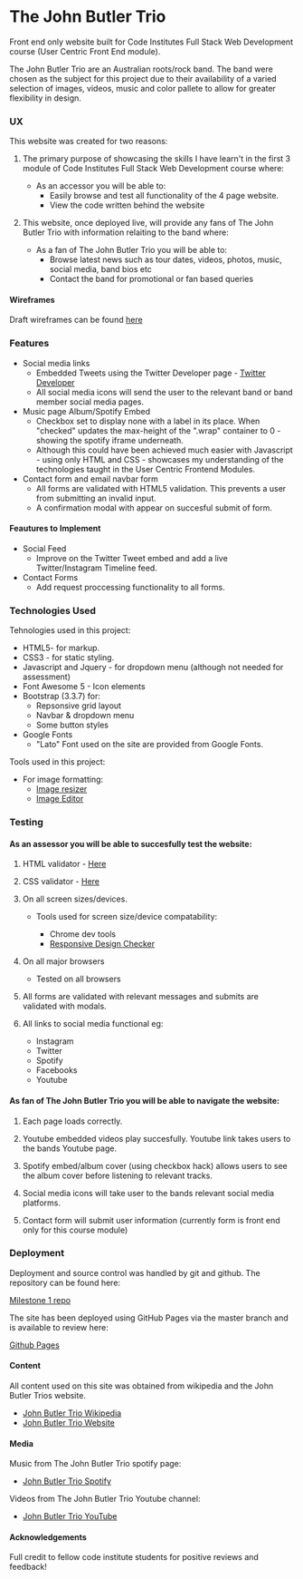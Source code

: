 # The John Butler Trio

Front end only website built for Code Institutes Full Stack Web Development course (User Centric Front End module).

The John Butler Trio are an Australian roots/rock band. The band were chosen as the subject for this project due to their availability of a
varied selection of images, videos, music and color pallete to allow for greater flexibility in design.

### UX

This website was created for two reasons:

1. The primary purpose of showcasing the skills I have learn't in the first 3 module of Code Institutes Full Stack Web Development course where:

    - As an accessor you will be able to:
        - Easily browse and test all functionality of the 4 page website.
        - View the code written behind the website 

2. This website, once deployed live, will provide any fans of The John Butler Trio with information relaiting to the band where:

    - As a fan of The John Butler Trio you will be able to:
        - Browse latest news such as tour dates, videos, photos, music, social media, band bios etc 
        - Contact the band for promotional or fan based queries

#### Wireframes

Draft wireframes can be found <a href= "https://github.com/gitbush/milestone-1/blob/master/assets/wireframes/wireframes-JBT.pdf" target="_blank">here</a> 


### Features

* Social media links
    - Embedded Tweets using the Twitter Developer page - <a href= "https://developer.twitter.com/en/docs/twitter-for-websites/embedded-tweets/overview" target="_blank">Twitter Developer</a>
    - All social media icons will send the user to the relevant band or band member social media pages.
* Music page Album/Spotify Embed
    - Checkbox set to display none with a label in its place. When "checked" updates the max-height of the ".wrap" 
      container to 0 - showing the spotify iframe underneath. 
    - Although this could have been achieved much easier with Javascript - using only HTML and CSS - showcases my 
      understanding of the technologies taught in the User Centric Frontend Modules.
* Contact form and email navbar form
    - All forms are validated with HTML5 validation. This prevents a user from submitting an invalid input.
    - A confirmation modal with appear on succesful submit of form. 
    
#### Feautures to Implement

* Social Feed
    - Improve on the Twitter Tweet embed and add a live Twitter/Instagram Timeline feed. 
* Contact Forms
    - Add request proccessing functionality to all forms.

### Technologies Used

Tehnologies used in this project:

* HTML5- for markup.
* CSS3 - for static styling.
* Javascript and Jquery - for dropdown menu (although not needed for assessment)
* Font Awesome 5 - Icon elements 
* Bootstrap (3.3.7) for: 
    - Repsonsive grid layout
    - Navbar & dropdown menu
    - Some button styles
* Google Fonts
    - "Lato" Font used on the site are provided from Google Fonts. 

Tools used in this project:

* For image formatting:
    - <a href = "http://resizeimage.net/" target="_blank">Image resizer</a>
    - <a href = "https://www269.lunapic.com/editor/?action=transparent" target = "_blank">Image Editor</a>

### Testing

#### As an assessor you will be able to succesfully test the website: 

1. HTML validator - <a href = "https://validator.w3.org/" target="_blank">Here</a>
2. CSS validator - <a href = "https://jigsaw.w3.org/css-validator/" target= "_blank">Here</a>
3. On all screen sizes/devices.

    * Tools used for screen size/device compatability:

        - Chrome dev tools
        - <a href = "http://responsivedesignchecker.com/" target= "_blank">Responsive Design Checker</a>

4. On all major browsers
    * Tested on all browsers 

5. All forms are validated with relevant messages and submits are validated with modals.

6. All links to social media functional eg:
    * Instagram
    * Twitter
    * Spotify 
    * Facebooks
    * Youtube

#### As fan of The John Butler Trio you will be able to navigate the website:

1. Each page loads correctly.

2. Youtube embedded videos play succesfully. Youtube link takes users to the bands Youtube page.

3. Spotify embed/album cover (using checkbox hack) allows users to see the album cover before listening to relevant tracks.

4. Social media icons will take user to the bands relevant social media platforms.

5. Contact form will submit user information (currently form is front end only for this course module)

### Deployment
 
Deployment and source control was handled by git and github. The repository can be found here:

<a href = "https://github.com/gitbush/milestone-1" target= "_blank">Milestone 1 repo</a>


The site has been deployed using GitHub Pages via the master branch and is available to review here:

<a href = "https://gitbush.github.io/milestone-1/ " target= "_blank">Github Pages</a>
 
 
#### Content

All content used on this site was obtained from wikipedia and the John Butler Trios website.
* <a href = "https://en.wikipedia.org/wiki/John_Butler_Trio" target= "_blank">John Butler Trio Wikipedia</a>
* <a href = "https://johnbutlertrio.com/" target= "_blank">John Butler Trio Website</a>

#### Media

Music from The John Butler Trio spotify page:
* <a href = "https://open.spotify.com/artist/6fBF4MULW5yMzyGaon1kUt?si=u4RYavBiROOCNNHwun_wQw" target= "_blank">John Butler Trio Spotify</a>


Videos from The John Butler Trio Youtube channel:
* <a href = "https://www.youtube.com/channel/UCQ0gZgLbqHywkNU_mDJKDzg" target= "_blank">John Butler Trio YouTube</a>


#### Acknowledgements

Full credit to fellow code institute students for positive reviews and feedback!

